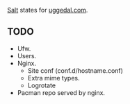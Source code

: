 [Salt][s] states for [uggedal.com][u].

TODO
----

* Ufw.
* Users.
* Nginx.
  - Site conf (conf.d/hostname.conf)
  - Extra mime types.
  - Logrotate
* Pacman repo served by nginx.

[s]: http://saltstack.org
[u]: http://uggedal.com
